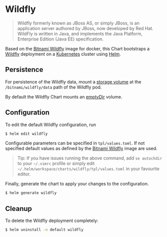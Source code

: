 # Wildfly

> Wildfly formerly known as JBoss AS, or simply JBoss, is an application server authored by JBoss, now developed by Red Hat. WildFly is written in Java, and implements the Java Platform, Enterprise Edition (Java EE) specification.

Based on the [Bitnami Wildfly](https://github.com/bitnami/bitnami-docker-wildfly) image for docker, this Chart bootstraps a [Wildfly](https://wildfly.com/) deployment on a [Kubernetes](http://kubernetes.io) cluster using [Helm](https://helm.sh).

## Persistence

For persistence of the Wildfly data, mount a [storage volume](http://kubernetes.io/docs/user-guide/volumes/) at the `/bitnami/wildfly/data` path of the Wildfly pod.

By default the Wildfly Chart mounts an [emptyDir](http://kubernetes.io/docs/user-guide/volumes/#emptydir) volume.

## Configuration

To edit the default Wildfly configuration, run

```bash
$ helm edit wildfly
```

Configurable parameters can be specified in `tpl/values.toml`. If not specified default values as defined by the [Bitnami Wildfly](https://github.com/bitnami/bitnami-docker-wildfly) image are used.

> Tip: If you have issues running the above command, add `se autochdir` to your `~/.vimrc` profile or simply edit `~/.helm/workspace/charts/wildfly/tpl/values.toml` in your favourite editor.

Finally, generate the chart to apply your changes to the configuration.

```bash
$ helm generate wildfly
```

## Cleanup

To delete the Wildfly deployment completely:

```bash
$ helm uninstall -n default wildfly
```
